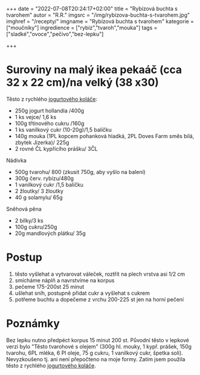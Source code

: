 
+++
date = "2022-07-08T20:24:17+02:00"
title = "Rybízová buchta s tvarohem"
autor = "R.R."
imgsrc = "/img/rybizova-buchta-s-tvarohem.jpg"
imghref = "/recepty/"
imgname = "Rybízová buchta s tvarohem"
kategorie = ["moučníky"]
ingredience = ["rybíz","tvaroh","mouka"]
tags = ["sladké","ovoce","pečivo","bez-lepku"]

+++

# Suroviny na malý ikea pekaáč (cca 32 x 22 cm)/na velký (38 x30)
Těsto z rychlého  [jogurtového koláče](recepty/22-07-rychly-jogurtovy-kolac-bez-lepku/):

- 250g jogurt hollandia /400g
- 1 ks vejce/ 1,6 ks
- 100g třtinového cukru /160g
- 1 ks vanilkový cukr (10-20g)/1,5 balíčku
- 140g mouka (1PL kopcem pohanková hladká, 2PL Doves Farm směs bílá, zbytek Jizerka)/ 225g
- 2 rovné ČL kypřícího prášku/ 3ČL


Nádivka
 - 500g tvarohu/ 800 (zkusit 750g, aby vyšlo na balení)
 - 300g červ. rybízu/480g
 - 1 vanilkový cukr /1,5 balíčku
 - 2 žloutky/ 3 žloutky
 - 40 g solamylu/ 65g 
 
 Sněhová pěna
  - 2 bílky/3 ks 
  - 100g cukru/250g 
  - 20g mandlových plátku/ 35g


# Postup
1.  těsto vyšlehat a vytvarovat váleček, roztřít na plech vrstva asi 1/2 cm
2.  smícháme náplň a navrstvíme na korpus
3.  pečeme 175-200st 25 minut
4.  ušlehat sníh, postupně přidat cukr a  vyšlehat s cukrem
5.  potřeme buchtu a  dopečeme  z vrchu 200-225 st  jen na horní pečení
 


  # Poznámky
  Bez lepku nutno předpéct korpus 15 minut 200 st.
  Původní těsto v lepkové verzi bylo "Těsto tvarohové s olejem" (300g hl. mouky, 1 kypř. prášek, 150g tvarohu, 6PL mléka, 6 Pl oleje, 75 g cukru, 1 vanilkový cukr, špetka soli).
  Nevyzkoušeno tj. ani není přepočteno na moje formy. Zatím jsem použila těsto z rychlého  [jogurtového koláče](recepty/22-07-rychly-jogurtovy-kolac-bez-lepku/).